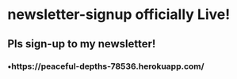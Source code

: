 # newsletter-signup officially Live!


<h2>Pls sign-up to my newsletter! </h2>
<h3>•https://peaceful-depths-78536.herokuapp.com/</h3>
